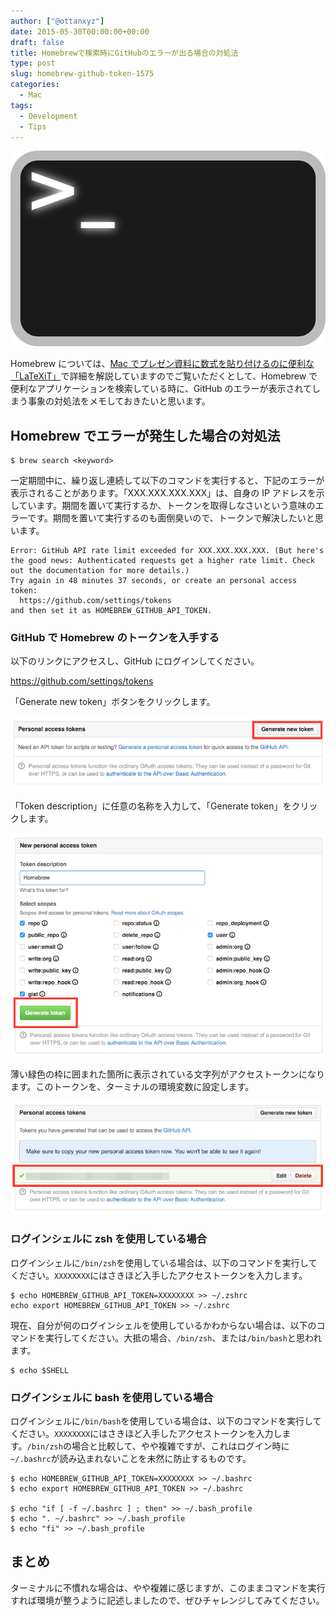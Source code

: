 ```yaml
---
author: ["@ottanxyz"]
date: 2015-05-30T00:00:00+00:00
draft: false
title: Homebrewで検索時にGitHubのエラーが出る場合の対処法
type: post
slug: homebrew-github-token-1575
categories:
  - Mac
tags:
  - Development
  - Tips
---
```


![](150530-5569bc9476a8f.png)

Homebrew については、[Mac でプレゼン資料に数式を貼り付けるのに便利な「LaTeXiT」](/posts/2014/09/mac-latex-presentation-92/)で詳細を解説していますのでご覧いただくとして、Homebrew で便利なアプリケーションを検索している時に、GitHub のエラーが表示されてしまう事象の対処法をメモしておきたいと思います。

## Homebrew でエラーが発生した場合の対処法

    $ brew search <keyword>

一定期間中に、繰り返し連続して以下のコマンドを実行すると、下記のエラーが表示されることがあります。「XXX.XXX.XXX.XXX」は、自身の IP アドレスを示しています。期間を置いて実行するか、トークンを取得しなさいという意味のエラーです。期間を置いて実行するのも面倒臭いので、トークンで解決したいと思います。

    Error: GitHub API rate limit exceeded for XXX.XXX.XXX.XXX. (But here's the good news: Authenticated requests get a higher rate limit. Check out the documentation for more details.)
    Try again in 48 minutes 37 seconds, or create an personal access token:
      https://github.com/settings/tokens
    and then set it as HOMEBREW_GITHUB_API_TOKEN.

### GitHub で Homebrew のトークンを入手する

以下のリンクにアクセスし、GitHub にログインしてください。

https://github.com/settings/tokens

「Generate new token」ボタンをクリックします。

![](150530-5569b77a46e8a.png)

「Token description」に任意の名称を入力して、「Generate token」をクリックします。

![](150530-5569b77c7f4fa.png)

薄い緑色の枠に囲まれた箇所に表示されている文字列がアクセストークンになります。このトークンを、ターミナルの環境変数に設定します。

![](150530-5569b77fb0a33.png)

### ログインシェルに zsh を使用している場合

ログインシェルに`/bin/zsh`を使用している場合は、以下のコマンドを実行してください。`XXXXXXXX`にはさきほど入手したアクセストークンを入力します。

    $ echo HOMEBREW_GITHUB_API_TOKEN=XXXXXXXX >> ~/.zshrc
    echo export HOMEBREW_GITHUB_API_TOKEN >> ~/.zshrc

現在、自分が何のログインシェルを使用しているかわからない場合は、以下のコマンドを実行してください。大抵の場合、`/bin/zsh`、または`/bin/bash`と思われます。

    $ echo $SHELL

### ログインシェルに bash を使用している場合

ログインシェルに`/bin/bash`を使用している場合は、以下のコマンドを実行してください。`XXXXXXXX`にはさきほど入手したアクセストークンを入力します。`/bin/zsh`の場合と比較して、やや複雑ですが、これはログイン時に`~/.bashrc`が読み込まれないことを未然に防止するものです。

    $ echo HOMEBREW_GITHUB_API_TOKEN=XXXXXXXX >> ~/.bashrc
    $ echo export HOMEBREW_GITHUB_API_TOKEN >> ~/.bashrc

    $ echo "if [ -f ~/.bashrc ] ; then" >> ~/.bash_profile
    $ echo ". ~/.bashrc" >> ~/.bash_profile
    $ echo "fi" >> ~/.bash_profile

## まとめ

ターミナルに不慣れな場合は、やや複雑に感じますが、このままコマンドを実行すれば環境が整うように記述しましたので、ぜひチャレンジしてみてください。
